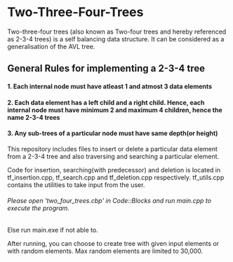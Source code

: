 # Two-Three-Four-Trees

Two-three-four trees (also known as Two-four trees and hereby referenced as 2-3-4 trees) is a self balancing data structure. It can be considered as a generalisation of the AVL tree.

## General Rules for implementing a 2-3-4 tree

#### 1. Each internal node must have atleast 1 and atmost 3 data elements

#### 2. Each data element has a left child and a right child. Hence, each internal node must have minimum 2 and maximum 4 children, hence the name 2-3-4 trees

#### 3. Any sub-trees of a particular node must have same depth(or height)

This repository includes files to insert or delete a particular data element from a 2-3-4 tree and also traversing and searching a particular element.

Code for insertion, searching(with predecessor) and deletion is located in tf_insertion.cpp, tf_search.cpp and tf_deletion.cpp respectively.
tf_utils.cpp contains the utilities to take input from the user.

###### Please open 'two_four_trees.cbp' in Code::Blocks and run main.cpp to execute the program.

Else run main.exe if not able to.

After running, you can choose to create tree with given input elements or with random elements. Max random elements are limited to 30,000.
